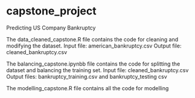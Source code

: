 # capstone_project
Predicting US Company Bankruptcy

The data_cleaned_capstone.R file contains the code for cleaning and modifying the dataset. 
Input file: american_bankruptcy.csv
Output file: cleaned_bankruptcy.csv

The balancing_capstone.ipynbb file contains the code for splitting the dataset and balancing the training set. 
Input file: cleaned_bankruptcy.csv
Output files: bankruptcy_training.csv and bankruptcy_testing csv

The modelling_capstone.R file contains all the code for modelling 
